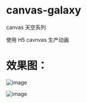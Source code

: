# canvas-galaxy
canvas 天空系列

使用 H5 cavnvas 生产动画
# 效果图：

![image](https://github.com/17881055/canvas-galaxy/blob/master/images/1.jpg)

![image](https://github.com/17881055/canvas-galaxy/blob/master/images/2.jpg)
